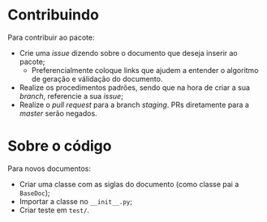 # Contribuindo
Para contribuir ao pacote:
- Crie uma _issue_ dizendo sobre o documento que deseja inserir ao pacote;
  - Preferencialmente coloque links que ajudem a entender o algoritmo de geração e válidação do documento.
- Realize os procedimentos padrões, sendo que na hora de criar a sua _branch_, referencie a sua _issue_;
- Realize o _pull request_ para a branch _staging_. PRs diretamente para a _master_ serão negados.

# Sobre o código
Para novos documentos:
- Criar uma classe com as siglas do documento (como classe pai a `BaseDoc`);
- Importar a classe no `__init__.py`;
- Criar teste em `test/`.
